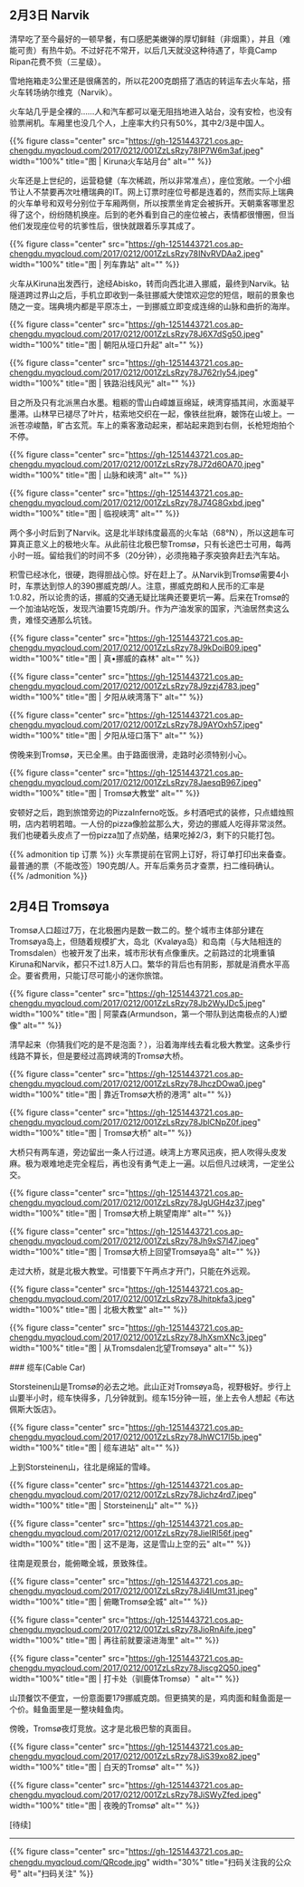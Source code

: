 
## 2月3日 Narvik

清早吃了至今最好的一顿早餐，有口感肥美嫩弹的厚切鲜鲑（非烟熏），并且（难能可贵）有热牛奶。不过好花不常开，以后几天就没这种待遇了，毕竟Camp Ripan花费不赀（三星级）。

雪地拖箱走3公里还是很痛苦的，所以花200克朗搭了酒店的转运车去火车站，搭火车转场纳尔维克（Narvik）。​

火车站几乎是全裸的……人和汽车都可以毫无阻挡地进入站台，没有安检，也没有​验票闸机。车厢里也没几个人，上座率大约只有50%，其中2/3是中国人。

{{% figure class="center" src="https://gh-1251443721.cos.ap-chengdu.myqcloud.com/2017/0212/001ZzLsRzy78IP7W6m3af.jpeg" width="100%" title="图 | Kiruna火车站月台" alt="" %}}

火车还是上世纪的，运营稳健（车次稀疏，所以非常准点），座位宽敞。一个小细节让人不禁要再次吐槽瑞典的IT。网上订票时座位号都是连着的，然而实际上瑞典的火车单号和双号分别位于车厢两侧，所以按票坐肯定会被拆开。天朝乘客哪里忍得了这个，纷纷随机换座。后到的老外看到自己的座位被占，表情都很懵圈，但当他们发现座位号的坑爹性后，很快就跟着乐享其成了。

<!--more-->

{{% figure class="center" src="https://gh-1251443721.cos.ap-chengdu.myqcloud.com/2017/0212/001ZzLsRzy78INvRVDAa2.jpeg" width="100%" title="图 | 列车靠站" alt="" %}}

火车从Kiruna出发西行，途经Abisko，转而​向西北进入挪威，最终到Narvik。钻隧道跨过界山之后，手机立即收到一条驻挪威大使馆欢迎您的短信，眼前的景象也随之一变。瑞典境内都是平原冻土，一到挪威立即变成连绵的山脉和曲折的海岸。

{{% figure class="center" src="https://gh-1251443721.cos.ap-chengdu.myqcloud.com/2017/0212/001ZzLsRzy78J6X7dSg50.jpeg" width="100%" title="图 | 朝阳从垭口升起" alt="" %}}

{{% figure class="center" src="https://gh-1251443721.cos.ap-chengdu.myqcloud.com/2017/0212/001ZzLsRzy78J762rly54.jpeg" width="100%" title="图 | 铁路沿线风光" alt="" %}}

目之所及只有北派黑白水墨。粗粝的雪山白嶂雄亘绵延，峡湾穿插其间，水面凝平墨滞。山林早已褪尽了叶片，枯索地交织在一起，像铁丝批麻，皴饰在山坡上。一派苍凉峻酷，旷古玄荒。车上的乘客激动起来，都站起来跑到右侧，长枪短炮拍个不停。

{{% figure class="center" src="https://gh-1251443721.cos.ap-chengdu.myqcloud.com/2017/0212/001ZzLsRzy78J72d6OA70.jpeg" width="100%" title="图 | 山脉和峡湾" alt="" %}}

{{% figure class="center" src="https://gh-1251443721.cos.ap-chengdu.myqcloud.com/2017/0212/001ZzLsRzy78J74G8Gxbd.jpeg" width="100%" title="图 | 临视峡湾" alt="" %}}

两个多小时后到了Narvik。这是北半球纬度最高的火车站（68°N），所以这趟车可算真正意义上的极地火车。从此前往北极巴黎Tromsø，只有长途巴士可用，每两小时一班。留给我们的时间不多（20分钟），必须拖箱子豕突狼奔赶去汽车站。

​积雪已经冰化，很硬，跑得胆战心惊。好在赶上了。从Narvik到Tromsø需要4小时，车票达到惊人的390挪威克朗/人。注意，挪威克朗和人民币的汇率是1:0.82，所以论贵的话，挪威的交通无疑比瑞典还要更坑一筹。后来在Tromsø的一个加油站吃饭，发现汽油要15克朗/升。作为产油发家的国家，汽油居然卖这么贵，难怪交通那么坑钱。

{{% figure class="center" src="https://gh-1251443721.cos.ap-chengdu.myqcloud.com/2017/0212/001ZzLsRzy78J9kDoiB09.jpeg" width="100%" title="图 | 真•挪威的森林" alt="" %}}

{{% figure class="center" src="https://gh-1251443721.cos.ap-chengdu.myqcloud.com/2017/0212/001ZzLsRzy78J9zzj4783.jpeg" width="100%" title="图 | 夕阳从峡湾落下" alt="" %}}

{{% figure class="center" src="https://gh-1251443721.cos.ap-chengdu.myqcloud.com/2017/0212/001ZzLsRzy78J9AYOxh57.jpeg" width="100%" title="图 | 夕阳从垭口落下" alt="" %}}

傍晚来到Tromsø，天已全黑。由于路面很滑，走路时必须特别小心。

{{% figure class="center" src="https://gh-1251443721.cos.ap-chengdu.myqcloud.com/2017/0212/001ZzLsRzy78JaesqB967.jpeg" width="100%" title="图 | Tromsø大教堂" alt="" %}}

安顿好之后，跑到旅馆旁边的PizzaInferno吃饭。乡村酒吧式的装修，只点蜡烛照明，店内若明若暗。一人份的pizza像脸盆那么大，旁边的挪威人吃得非常淡然。我们也硬着头皮点了一份pizza加了点奶酪，结果吃掉2/3，剩下的只能打包。

{{% admonition tip 订票 %}}
火车票提前在官网上订好，将订单打印出来备查。最普通的票（不能改签）190克朗/人。开车后乘务员才查票，扫二维码确认。
{{% /admonition %}}

## 2月4日 Tromsøya

Tromsø​人口超过7万，在北极圈内是数一数二的。整个城市主体部分建在Tromsøya岛上，但随着规模扩大，岛北（Kvaløya岛）和岛南（与大陆相连的Tromsdalen）也被开发了出来，城市形状有点像重庆。之前路过的北境重镇Kiruna和Narvik，都只不过1.8万人口。繁华的背后也有阴影，那就是消费水平高企。要省费用，只能订尽可能小的迷你旅馆。

{{% figure class="center" src="https://gh-1251443721.cos.ap-chengdu.myqcloud.com/2017/0212/001ZzLsRzy78Jb2WyJDc5.jpeg" width="100%" title="图 | 阿蒙森(Armundson，第一个带队到达南极点的人)塑像" alt="" %}}

​清早起来（你猜我们吃的是不是泡面？），沿着海岸线去看北极大教堂。这条步行线路不算长，但是要经过高跨峡湾的Tromsø大桥。

{{% figure class="center" src="https://gh-1251443721.cos.ap-chengdu.myqcloud.com/2017/0212/001ZzLsRzy78JhczDOwa0.jpeg" width="100%" title="图 | 靠近Tromsø大桥的港湾" alt="" %}}

{{% figure class="center" src="https://gh-1251443721.cos.ap-chengdu.myqcloud.com/2017/0212/001ZzLsRzy78JblCNpZ0f.jpeg" width="100%" title="图 | Tromsø大桥" alt="" %}}

​大桥只有两车道，旁边留出一条人行过道。峡湾上方寒风迅疾，把人吹得头皮发麻。极为艰难地走完全程后，再也没有勇气走上一遍。以后但凡过峡湾，一定坐公交。

{{% figure class="center" src="https://gh-1251443721.cos.ap-chengdu.myqcloud.com/2017/0212/001ZzLsRzy78JgUGH4z37.jpeg" width="100%" title="图 | Tromsø大桥上眺望南岸" alt="" %}}

{{% figure class="center" src="https://gh-1251443721.cos.ap-chengdu.myqcloud.com/2017/0212/001ZzLsRzy78Jh9xS7l47.jpeg" width="100%" title="图 |  Tromsø大桥上回望Tromsøya岛" alt="" %}}

​走过大桥，就是北极大教堂。可惜要下午两点才开门，只能在外远观。

{{% figure class="center" src="https://gh-1251443721.cos.ap-chengdu.myqcloud.com/2017/0212/001ZzLsRzy78Jhitpkfa3.jpeg" width="100%" title="图 | 北极大教堂" alt="" %}}

{{% figure class="center" src="https://gh-1251443721.cos.ap-chengdu.myqcloud.com/2017/0212/001ZzLsRzy78JhXsmXNc3.jpeg" width="100%" title="图 | 从Tromsdalen北望Tromsøya" alt="" %}}

​### 缆车(Cable Car)

Storsteinen山是​Tromsø的必去之地。此山正对Tromsøya岛，视野极好。步行上山要半小时，缆车快得多，几分钟就到。缆车15分钟一班，坐上去令人想起《布达佩斯大饭店》。

{{% figure class="center" src="https://gh-1251443721.cos.ap-chengdu.myqcloud.com/2017/0212/001ZzLsRzy78JhWC17l5b.jpeg" width="100%" title="图 | 缆车进站" alt="" %}}

上到Storsteinen山，往北是绵延的雪峰。

{{% figure class="center" src="https://gh-1251443721.cos.ap-chengdu.myqcloud.com/2017/0212/001ZzLsRzy78Jichz4rd7.jpeg" width="100%" title="图 | Storsteinen山" alt="" %}}

{{% figure class="center" src="https://gh-1251443721.cos.ap-chengdu.myqcloud.com/2017/0212/001ZzLsRzy78JieIRl56f.jpeg" width="100%" title="图 | 这不是海，这是雪山上空的云" alt="" %}}

​往南是观景台，能俯瞰全城，景致殊佳。

{{% figure class="center" src="https://gh-1251443721.cos.ap-chengdu.myqcloud.com/2017/0212/001ZzLsRzy78Ji4IUmt31.jpeg" width="100%" title="图 | 俯瞰Tromsø全城" alt="" %}}

{{% figure class="center" src="https://gh-1251443721.cos.ap-chengdu.myqcloud.com/2017/0212/001ZzLsRzy78JioRnAife.jpeg" width="100%" title="图 | 再往前就要滚进海里" alt="" %}}

{{% figure class="center" src="https://gh-1251443721.cos.ap-chengdu.myqcloud.com/2017/0212/001ZzLsRzy78Jiscg2Q50.jpeg" width="100%" title="图 | 打卡处（驯鹿体Tromsø）" alt="" %}}

山顶餐饮不便宜，一份意面要179挪威克朗。但更搞笑的是，鸡肉面和鲑鱼面是一个价。鲑鱼面里是一整块鲑鱼肉。

傍晚，Tromsø夜灯竞放。这才是北极巴黎的真面目。

{{% figure class="center" src="https://gh-1251443721.cos.ap-chengdu.myqcloud.com/2017/0212/001ZzLsRzy78JiS39xo82.jpeg" width="100%" title="图 | 白天的Tromsø" alt="" %}}

{{% figure class="center" src="https://gh-1251443721.cos.ap-chengdu.myqcloud.com/2017/0212/001ZzLsRzy78JiSWyZfed.jpeg" width="100%" title="图 | 夜晚的Tromsø" alt="" %}}

[待续]

---

<!-- {% raw %} -->
{{% figure class="center" src="https://gh-1251443721.cos.ap-chengdu.myqcloud.com/QRcode.jpg" width="30%" title="扫码关注我的公众号" alt="扫码关注" %}}
<!-- {% endraw %} -->
